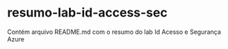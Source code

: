 # resumo-lab-id-access-sec
Contém arquivo README.md com o resumo do lab Id Acesso e Segurança Azure
